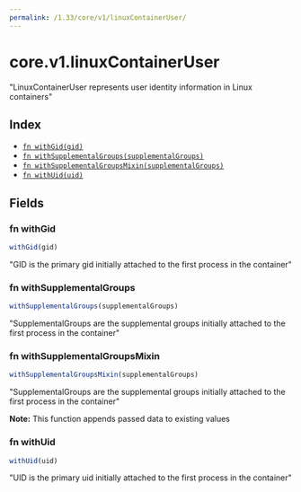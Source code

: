```yaml
---
permalink: /1.33/core/v1/linuxContainerUser/
---
```


# core.v1.linuxContainerUser

"LinuxContainerUser represents user identity information in Linux containers"

## Index

* [`fn withGid(gid)`](#fn-withgid)
* [`fn withSupplementalGroups(supplementalGroups)`](#fn-withsupplementalgroups)
* [`fn withSupplementalGroupsMixin(supplementalGroups)`](#fn-withsupplementalgroupsmixin)
* [`fn withUid(uid)`](#fn-withuid)

## Fields

### fn withGid

```ts
withGid(gid)
```

"GID is the primary gid initially attached to the first process in the container"

### fn withSupplementalGroups

```ts
withSupplementalGroups(supplementalGroups)
```

"SupplementalGroups are the supplemental groups initially attached to the first process in the container"

### fn withSupplementalGroupsMixin

```ts
withSupplementalGroupsMixin(supplementalGroups)
```

"SupplementalGroups are the supplemental groups initially attached to the first process in the container"

**Note:** This function appends passed data to existing values

### fn withUid

```ts
withUid(uid)
```

"UID is the primary uid initially attached to the first process in the container"